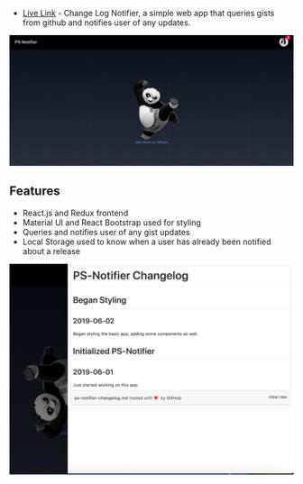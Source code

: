- [Live Link](https://lindamckeithlam.github.io/PS-Notifier/) - Change Log Notifier, a simple web app that queries gists from github and notifies user of any updates.

![Home Page](/src/images/homepage.png "Home Page")

## Features

- React.js and Redux frontend
- Material UI and React Bootstrap used for styling
- Queries and notifies user of any gist updates
- Local Storage used to know when a user has already been notified about a release

![Notifications](/src/images/notifications.png "GitHub Gists")
